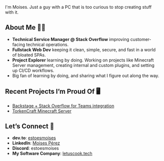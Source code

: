 I'm Moises. Just a guy with a PC that is too curious to stop creating stuff with it.

## About Me 🙋‍♂️

* **Technical Service Manager @ Stack Overflow** improving customer-facing technical operations.
* **Fullstack Web Dev** keeping it clean, simple, secure, and fast in a world of bloated SPAs.
* **Project Explorer** learning by doing. Working on projects like Minecraft Server management, creating internal and custom plugins, and setting up CI/CD workflows.
* Big fan of learning by doing, and sharing what I figure out along the way.

## Recent Projects I’m Proud Of 🖥️

* [Backstage + Stack Overflow for Teams integration](https://github.com/StackExchange/backstage-stackoverflow)
* [TorkenCraft Minecraft Server](https://torkencraft.es/)

## Let’s Connect 🤝

* **dev.to**: [estoesmoises](https://dev.to/estoesmoises)
* **LinkedIn**: [Moises Pérez](https://www.linkedin.com/in/moisesiperez/)
* **Discord**: estoesmoises
* **My Software Company**: [letuscook.tech](https://letuscook.tech/)
